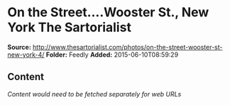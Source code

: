 # On the Street….Wooster St., New York The Sartorialist

**Source:** http://www.thesartorialist.com/photos/on-the-street-wooster-st-new-york-4/
**Folder:** Feedly
**Added:** 2015-06-10T08:59:29




## Content
*Content would need to be fetched separately for web URLs*
